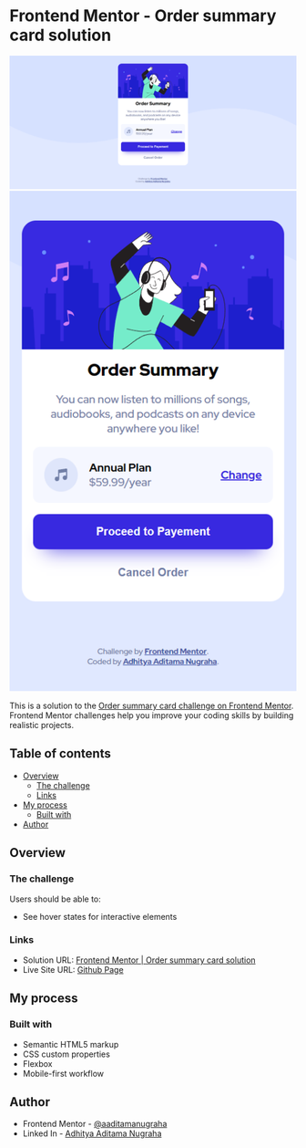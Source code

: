 # Frontend Mentor - Order summary card solution

![](./design/desktop-view.png)
![](./design/mobile-view.png)

This is a solution to the [Order summary card challenge on Frontend Mentor](https://www.frontendmentor.io/challenges/order-summary-component-QlPmajDUj). Frontend Mentor challenges help you improve your coding skills by building realistic projects.

## Table of contents

- [Overview](#overview)
  - [The challenge](#the-challenge)
  - [Links](#links)
- [My process](#my-process)
  - [Built with](#built-with)
- [Author](#author)

## Overview

### The challenge

Users should be able to:

- See hover states for interactive elements

### Links

- Solution URL: [Frontend Mentor | Order summary card solution](https://your-solution-url.com)
- Live Site URL: [Github Page](https://your-live-site-url.com)

## My process

### Built with

- Semantic HTML5 markup
- CSS custom properties
- Flexbox
- Mobile-first workflow

## Author

- Frontend Mentor - [@aaditamanugraha](https://www.frontendmentor.io/profile/aaditamanugraha)
- Linked In - [Adhitya Aditama Nugraha](https://www.linkedin.com/in/aaditamanugraha/)
